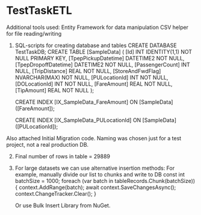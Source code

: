 # TestTaskETL
Additional tools used: 
  Entity Framework for data manipulation 
  CSV helper for file reading/writing

1. SQL-scripts for creating database and tables
   CREATE DATABASE TestTaskDB;
   CREATE TABLE [SampleData] (
        [Id] INT IDENTITY(1,1) NOT NULL PRIMARY KEY,
        [TpepPickupDatetime] DATETIME2 NOT NULL,
        [TpepDropoffDatetime] DATETIME2 NOT NULL,
        [PassengerCount] INT NULL,
        [TripDistance] REAL NOT NULL,
        [StoreAndFwdFlag] NVARCHAR(MAX) NOT NULL,
        [PULocationId] INT NOT NULL,
        [DOLocationId] INT NOT NULL,
        [FareAmount] REAL NOT NULL,
        [TipAmount] REAL NOT NULL
    );

    CREATE INDEX [IX_SampleData_FareAmount]
    ON [SampleData] ([FareAmount]);
    
    CREATE INDEX [IX_SampleData_PULocationId]
    ON [SampleData] ([PULocationId]);
   
Also attached Initial Migration code.
Naming was chosen just for a test project, not a real production DB.

2. Final number of rows in table = 29889
3. For large datasets we can use alternative insertion methods:
   For example, manually divide our list to chunks and write to DB
    const int batchSize = 1000;
    foreach (var batch in tableRecords.Chunk(batchSize))
    {
        context.AddRange(batch);
        await context.SaveChangesAsync();
        context.ChangeTracker.Clear();
    }

   Or use Bulk Insert Library from NuGet.






